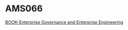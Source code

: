 # AMS066

[BOOK-Enterprise Governance and Enterprise Engineering](https://www.springer.com/gp/book/9783540926702)